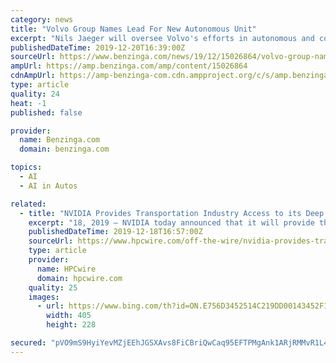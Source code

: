 ```yaml
---
category: news
title: "Volvo Group Names Lead For New Autonomous Unit"
excerpt: "Nils Jaeger will oversee Volvo's efforts in autonomous and connected vehicles, including the driverless Vera port vehicle ... Volvo also has a partnership with Nvidia to develop artificial intelligence for self-driving vehicles. \"The Volvo Autonomous Solutions team will meet a growing demand and offer the best possible solutions to customers ..."
publishedDateTime: 2019-12-20T16:39:00Z
sourceUrl: https://www.benzinga.com/news/19/12/15026864/volvo-group-names-lead-for-new-autonomous-unit
ampUrl: https://amp.benzinga.com/amp/content/15026864
cdnAmpUrl: https://amp-benzinga-com.cdn.ampproject.org/c/s/amp.benzinga.com/amp/content/15026864
type: article
quality: 24
heat: -1
published: false

provider:
  name: Benzinga.com
  domain: benzinga.com

topics:
  - AI
  - AI in Autos

related:
  - title: "NVIDIA Provides Transportation Industry Access to its Deep Neural Networks for Autonomous Vehicles"
    excerpt: "18, 2019 — NVIDIA today announced that it will provide the transportation industry with access to its NVIDIA DRIVE deep neural networks (DNNs) for autonomous vehicle development ... senior research director of Artificial Intelligence at IHS Markit. “Making these algorithms available to others, along with the tools and workflow ..."
    publishedDateTime: 2019-12-18T16:57:00Z
    sourceUrl: https://www.hpcwire.com/off-the-wire/nvidia-provides-transportation-industry-access-to-its-deep-neural-networks-for-autonomous-vehicles/
    type: article
    provider:
      name: HPCwire
      domain: hpcwire.com
    quality: 25
    images:
      - url: https://www.bing.com/th?id=ON.E756D3452514C219DD00143452F1E4C2
        width: 405
        height: 228

secured: "pVO9mS9HyiYevMZjEEhJGSXAvs8FiCBriQwCaq95EFTPMgAnk1ARjRMMvR1L4L0zz9dCgKJb7ZvmoOSUva8ILO4r06SOwQYP8OLnnKyvo44/Yvtf469gZazF6LC1BTh77UGZsFSCw+7urrGLcPx9O+FVYPk1eBmOuyS2j4jiwknT9C5XB3Bop2NF2pirOhotG4SqJ+wXzuveP+zEe/MZ9tw6EsSb9j0dncAKHT5JqikoK/I7l5uiOS03rqmRaEhb4J9Mxu8ZdiZ2irLGP3TtBw==;9JAr63kfpDB3xlJKwsoLdg=="
---
```


